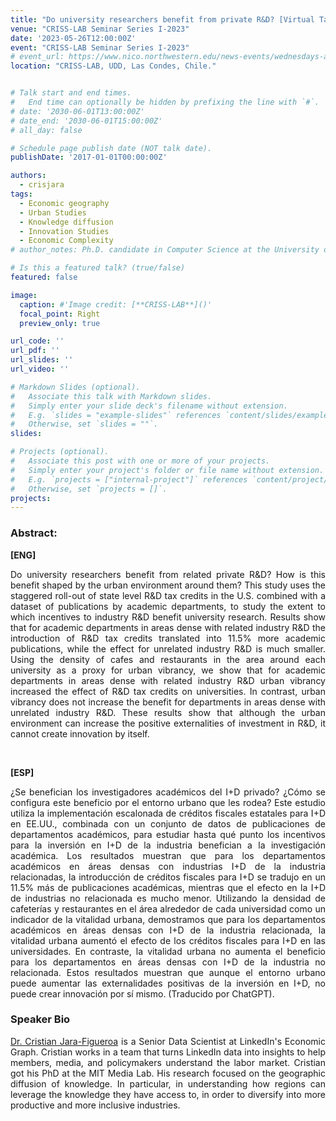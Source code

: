 ```yaml
---
title: "Do university researchers benefit from private R&D? [Virtual Talk]"
venue: "CRISS-LAB Seminar Series I-2023"
date: '2023-05-26T12:00:00Z'
event: "CRISS-LAB Seminar Series I-2023"
# event_url: https://www.nico.northwestern.edu/news-events/wednesdays-at-nico/speakers-2021.html
location: "CRISS-LAB, UDD, Las Condes, Chile."


# Talk start and end times.
#   End time can optionally be hidden by prefixing the line with `#`.
# date: '2030-06-01T13:00:00Z'
# date_end: '2030-06-01T15:00:00Z'
# all_day: false

# Schedule page publish date (NOT talk date).
publishDate: '2017-01-01T00:00:00Z'

authors: 
  - crisjara
tags: 
  - Economic geography
  - Urban Studies
  - Knowledge diffusion
  - Innovation Studies
  - Economic Complexity
# author_notes: Ph.D. candidate in Computer Science at the University of Toulouse.

# Is this a featured talk? (true/false)
featured: false

image:
  caption: #'Image credit: [**CRISS-LAB**]()'
  focal_point: Right
  preview_only: true

url_code: ''
url_pdf: ''
url_slides: ''
url_video: ''

# Markdown Slides (optional).
#   Associate this talk with Markdown slides.
#   Simply enter your slide deck's filename without extension.
#   E.g. `slides = "example-slides"` references `content/slides/example-slides.md`.
#   Otherwise, set `slides = ""`.
slides:

# Projects (optional).
#   Associate this post with one or more of your projects.
#   Simply enter your project's folder or file name without extension.
#   E.g. `projects = ["internal-project"]` references `content/project/deep-learning/index.md`.
#   Otherwise, set `projects = []`.
projects:
---
```


<head>
<script src="https://cdn.jsdelivr.net/npm/add-to-calendar-button@2" async defer></script>

</head>


<div>
<add-to-calendar-button
  name="Do university researchers benefit from private R&D? By Cristian Jara-Figueroa, Ph.D.; at CRISS-LAB (Via Zoom)"
  description="Zoom link: https://udd.zoom.us/j/82674667828?pwd=amlmNlk3R0hPZzlFOTRYY2tZRW9Gdz09"
  startDate="2023-05-26"
  endDate="2023-05-26"
  startTime="11:00"
  endTime="12:30"
  location="Virtual"
  options="['Apple','Google','iCal','Microsoft365','Outlook.com','Yahoo']"
  timeZone="America/Santiago"
  trigger="click"
  inline
  listStyle="modal"
  iCalFileName="Reminder-Event"
  >
</add-to-calendar-button>
</div>

### Abstract:
<div>

**[ENG]**
<p align="justify"> 
Do university researchers benefit from related private R&D? How is this benefit shaped by the urban environment around them? This study uses the staggered roll-out of state level R&D tax credits in the U.S. combined with a dataset of publications by academic departments, to study the extent to which incentives to industry R&D benefit university research. Results show that for academic departments in areas dense with related industry R&D the introduction of R&D tax credits translated into 11.5% more academic publications, while the effect for unrelated industry R&D is much smaller. Using the density of cafes and restaurants in the area around each university as a proxy for urban vibrancy, we show that for academic departments in areas dense with related industry R&D urban vibrancy increased the effect of R&D tax credits on universities. In contrast, urban vibrancy does not increase the benefit for departments in areas dense with unrelated industry R&D. These results show that although the urban environment can increase the positive externalities of investment in R&D, it cannot create innovation by itself.
</p>
<br>

**[ESP]**
<p align="justify"> 
¿Se benefician los investigadores académicos del I+D privado? ¿Cómo se configura este beneficio por el entorno urbano que les rodea? Este estudio utiliza la implementación escalonada de créditos fiscales estatales para I+D en EE.UU., combinada con un conjunto de datos de publicaciones de departamentos académicos, para estudiar hasta qué punto los incentivos para la inversión en I+D de la industria benefician a la investigación académica. Los resultados muestran que para los departamentos académicos en áreas densas con industrias I+D de la industria relacionadas, la introducción de créditos fiscales para I+D se tradujo en un 11.5% más de publicaciones académicas, mientras que el efecto en la I+D de industrias no relacionada es mucho menor. Utilizando la densidad de cafeterías y restaurantes en el área alrededor de cada universidad como un indicador de la vitalidad urbana, demostramos que para los departamentos académicos en áreas densas con I+D de la industria relacionada, la vitalidad urbana aumentó el efecto de los créditos fiscales para I+D en las universidades. En contraste, la vitalidad urbana no aumenta el beneficio para los departamentos en áreas densas con I+D de la industria no relacionada. Estos resultados muestran que aunque el entorno urbano puede aumentar las externalidades positivas de la inversión en I+D, no puede crear innovación por sí mismo. (Traducido por ChatGPT).
</p>

### Speaker Bio
<p align="justify"> <a href="https://scholar.google.com/citations?user=CL8jcnUAAAAJ&hl=es" target="_blank">Dr. Cristian Jara-Figueroa</a> is a Senior Data Scientist at LinkedIn's Economic Graph. Cristian works in a team that turns LinkedIn data into insights to help members, media, and policymakers understand the labor market. Cristian got his PhD at the MIT Media Lab. His research focused on the geographic diffusion of knowledge. In particular, in understanding how regions can leverage the knowledge they have access to, in order to diversify into more productive and more inclusive industries.</p>

</div>
